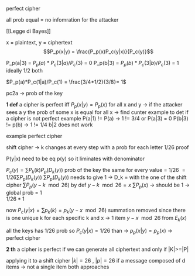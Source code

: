 perfect cipher

all prob equal = no infomration for the attacker

[[Legge di Bayes]]

x = plaintext, y = ciphertext
$$P_p(x|y) = \frac{P_p(x)P_c(y|x)}{P_c(y)}$$

P_p(a|3) = $P_p(a)*P_c(3|a)/P_c(3)$ = 0 
P_p(b|3) = $P_p(b)*P_c(3|b)/P_c(3)$ = 1
ideally 1/2 both

$P_p(a)*P_c(1|a)/P_c(1) = \frac{3/4*1/2}{3/8}= 1$

pc2a -> prob of the key

**1 def**
a cipher is perfect iff $P_p(x|y) = P_p(x)$ for all x and y -> if the attacker sees a y the prob of some x is equal for all x -> find cunter example to det if a cipher is not perfect
example
P(a|1) != P(a) -> 1 != 3/4 or P(a|3) = 0
P(b|3) != p(b) -> 1 != 1/4 b|2 does not work

example perfect cipher 

shift cipher -> k changes at every step with a prob for each letter 1/26
proof 

P(y|x) need to be eq p(y) so it liminates with denominator

$P_c(y) = \sum P_k(k) P_p(D_k(y))$
prob of the key the same for every value = 1/26
$= 1/26 \sum P_p(D_k(y))$
$\sum P_p(D_k(y))$ needs to give 1 -> D_k = with the one of the shift cipher
$\sum P_p(y-k\mod{26})$ by def $y-k\mod{26} = x$ 
$\sum P_p(x)$ -> should be 1 -> global prob = 1  
$1/26 * 1$

now $P_c(y|x) = \sum p_k(k) = p_k(y-x \mod{26})$ summation removed since there is one unique k for each specific k and x -> 1 item 
$y-x \mod{26}$ from $E_k(x)$ 

all the keys has 1/26 prob so $P_c(y|x)= 1/26$ than -> $p_p(x|y) = p_p(x)$ -> perfect cipher


**2 th**
a cipher is perfect if we can generate all ciphertext and only if |K|>=|P| 

applying it to a shift cipher $|k| = 26$ , $|p|=26$ 
if a message composed of d items -> not a single item both approaches

